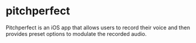 # pitchperfect

Pitchperfect is an iOS app that allows users to record their voice and then provides preset options to modulate the recorded audio.
